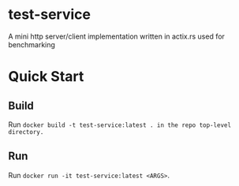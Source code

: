 # test-service
A mini http server/client implementation written in actix.rs used for benchmarking

# Quick Start
## Build
Run `docker build -t test-service:latest . in the repo top-level directory.`

## Run
Run `docker run -it test-service:latest <ARGS>`.
